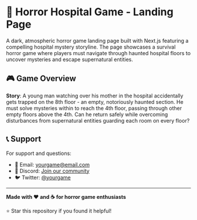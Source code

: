 # 🏥 Horror Hospital Game - Landing Page

A dark, atmospheric horror game landing page built with Next.js featuring a compelling hospital mystery storyline. The page showcases a survival horror game where players must navigate through haunted hospital floors to uncover mysteries and escape supernatural entities.

## 🎮 Game Overview

**Story**: A young man watching over his mother in the hospital accidentally gets trapped on the 8th floor - an empty, notoriously haunted section. He must solve mysteries within to reach the 4th floor, passing through other empty floors above the 4th. Can he return safely while overcoming disturbances from supernatural entities guarding each room on every floor?

## 📞 Support

For support and questions:
- 📧 Email: yourgame@email.com
- 💬 Discord: [Join our community](https://discord.gg/yourgame)
- 🐦 Twitter: [@yourgame](https://twitter.com/yourgame)

---

**Made with ❤️ and ☕ for horror game enthusiasts**

⭐ Star this repository if you found it helpful!
